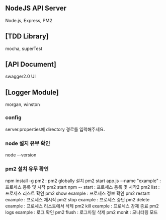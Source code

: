 ## NodeJS API Server
Node.js, Express, PM2
## [TDD Library] 
mocha, superTest
## [API Document]
swagger2.0 UI
## [Logger Module]
morgan, winston

### config
server.properties에 directory 경로를 입력해주세요.


### node 설치 유무 확인
node --version

### pm2 설치 유무 확인
npm install -g pm2 : pm2 globally 설치
pm2 start app.js --name "example" : 프로세스 등록 및 시작
pm2 start npm -- start : 프로세스 등록 및 시작2
pm2 list : 프로세스 리스트 확인
pm2 show example : 프로세스 정보 확인
pm2 restart example : 프로세스 재시작 
pm2 stop example : 프로세스 중단
pm2 delete example : 프로세스 리스트에서 삭제
pm2 kill example : 프로세스 강제 종료
pm2 logs example : 로그 확인
pm2 flush : 로그파일 삭제
pm2 monit : 모니터링 모드
